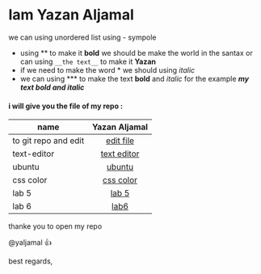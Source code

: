 # Iam Yazan Aljamal 

we can using unordered list using - sympole
- using **  to make it  **bold**  we should be make the world in the santax  or can using `__the text__` to make it __Yazan__
- if we need to make the word * we should using *italic* 
- we can using *** to make the text **bold** and *italic* for the example ***my text bold and italic***  

#### i will give you the file of my repo :

| name               | Yazan Aljamal                                                        |
|--------------------|:--------------------------------------------------------------------:|
|to git repo and edit|[edit file](https://yaljamal.github.io/learning-journal/edit-file)    |
|text-editor         |[text editor](https://yaljamal.github.io/learning-journal/text-editor)|
|ubuntu              |[ubuntu](https://yaljamal.github.io/learning-journal/ubuntu)          |
|css color           |[css color](https://yaljamal.github.io/learning-journal/css)          |
|lab 5          |[lab 5](https://yaljamal.github.io/humman-lovers/)          |
|lab 6          |[lab6](https://yaljamal.github.io/learning-journal/read6)          |





thanke you to open my repo 

@yaljamal :+1:

best regards,

